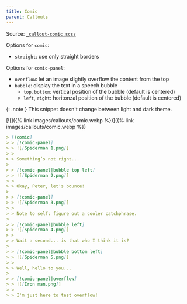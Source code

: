 ```yaml
---
title: Comic
parent: Callouts
---
```


Source: [`_callout-comic.scss`](https://github.com/ElsaTam/obsidian-fancy-a-story/blob/main/scss/editor/callouts/_callout-comic.scss)

Options for `comic`:
- `straight`: use only straight borders

Options for `comic-panel`:
- `overflow`: let an image slightly overflow the content from the top
- `bubble`: display the text in a speech bubble
  - `top`, `bottom`: vertical position of the bubble (default is centered)
  - `left`, `right`: horitonzal position of the bubble (default is centered)

{: .note }
This snippet doesn't change between light and dark theme.

[![]({% link images/callouts/comic.webp %})]({% link images/callouts/comic.webp %})

```md
> [!comic]
> > [!comic-panel]
> > ![[Spiderman 1.png]]
> > 
> > Something’s not right...
> 
> > [!comic-panel|bubble top left]
> > ![[Spiderman 2.png]]
> > 
> > Okay, Peter, let's bounce!
> 
> > [!comic-panel]
> > ![[Spiderman 3.png]]
> > 
> > Note to self: figure out a cooler catchphrase.
> 
> > [!comic-panel|bubble left]
> > ![[Spiderman 4.png]]
> > 
> > Wait a second... is that who I think it is?
> 
> > [!comic-panel|bubble bottom left]
> > ![[Spiderman 5.png]]
> > 
> > Well, hello to you...
> 
> > [!comic-panel|overflow]
> > ![[Iron man.png]]
> > 
> > I'm just here to test overflow!
```